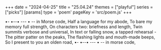 +++
date = "2024-04-25"
title = "25.04.24"
themes = ["playful"]
series = ["picks"]
[params]
  type = 'poem'
  pageKey = 'src/poem.js'
+++

•- •--• --- • -- in Morse code,
Half a language for my abode,
To bare my memory full strength,
On characters two: briefness and length,
Twin summits verbose and universal,
In text or falling snow, a tapped rehearsal -
The pitter patter on the peaks,
The flashing lights and mouth-made beeps,
So I present to you an olden road,
•- •--• --- • -- in morse code,
